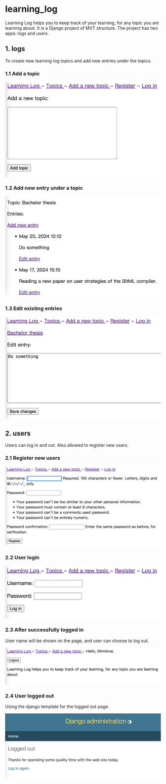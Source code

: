 # learning_log
Learning Log helps you to keep track of your learning, for any topic you are learning about. 
It is a Django project of MVT structure. The project has two apps: logs and users. 

## 1. logs
To create new learning log topics and add new entries under the topics.
### 1.1 Add a topic
![img_1.png](images/img_1.png)

### 1.2 Add new entry under a topic
![img.png](images/img.png)

### 1.3 Edit existing entries
![img_2.png](images/img_2.png)


## 2. users
Users can log in and out. Also allowed to register new users.
### 2.1 Register new users
![img_3.png](images/img_3.png)

### 2.2 User login
![img_4.png](images/img_4.png)

### 2.3 After successfully logged in
User name will be shown on the page, and user can choose to log out.

![img_5.png](images/img_5.png)


### 2.4 User logged out
Using the django template for the logged out page. 

![img_6.png](images/img_6.png)

